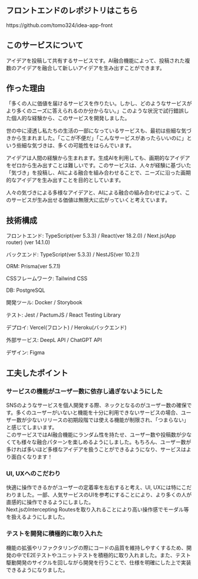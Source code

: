 ## フロントエンドのレポジトリはこちら
<p>https://github.com/tomo324/idea-app-front</p>

## このサービスについて
<p>アイデアを投稿して共有するサービスです。AI融合機能によって、投稿された複数のアイデアを融合して新しいアイデアを生み出すことができます。</p>

## 作った理由
<p>「多くの人に価値を届けるサービスを作りたい。しかし、どのようなサービスがより多くのニーズに答えられるのか分からない。」このような状況で試行錯誤した個人的な経験から、このサービスを開発しました。
<br>

世の中に浸透し私たちの生活の一部になっているサービスも、最初は些細な気づきから生まれました。「ここが不便だ」「こんなサービスがあったらいいのに」という些細な気づきは、多くの可能性をはらんでいます。
<br>

アイデアは人間の経験から生まれます。生成AIを利用しても、画期的なアイデアをゼロから生み出すことは難しいです。このサービスは、人々が経験に基づいた「気づき」を投稿し、AIによる融合を組み合わせることで、ニーズに沿った画期的なアイデアを生み出すことを目的としています。
<br>

人々の気づきによる多様なアイデアと、AIによる融合の組み合わせによって、このサービスが生み出せる価値は無限大に広がっていくと考えています。</p>

## 技術構成
フロントエンド: TypeScript(ver 5.3.3) / React(ver 18.2.0) / Next.js(App router) (ver 14.1.0)

バックエンド: TypeScript(ver 5.3.3) / NestJS(ver 10.2.1)

ORM: Prisma(ver 5.7.1)

CSSフレームワーク: Tailwind CSS

DB: PostgreSQL

開発ツール: Docker / Storybook

テスト: Jest / PactumJS / React Testing Library

デプロイ: Vercel(フロント) / Heroku(バックエンド)

外部サービス: DeepL API / ChatGPT API

デザイン: Figma

## 工夫したポイント

### サービスの機能がユーザー数に依存し過ぎないようにした
SNSのようなサービスを個人開発する際、ネックとなるのがユーザー数の確保です。多くのユーザーがいないと機能を十分に利用できないサービスの場合、ユーザー数が少ないリリースの初期段階では使える機能が制限され、「つまらない」と感じてしまいます。
<br>
このサービスではAI融合機能にランダム性を持たせ、ユーザー数や投稿数が少なくても様々な融合パターンを楽しめるようにしました。もちろん、ユーザー数が多ければ多いほど多様なアイデアを扱うことができるようになり、サービスはより面白くなります！

### UI, UXへのこだわり
快適に操作できるかがユーザーの定着率を左右すると考え、UI, UXには特にこだわりました。一部、人気サービスのUIを参考にすることにより、より多くの人が直感的に操作できるようにしました。
<br>
Next.jsのIntercepting Routesを取り入れることにより高い操作感でモーダル等を扱えるようにしました。

### テストを開発に積極的に取り入れた
機能の拡張やリファクタリングの際にコードの品質を維持しやすくするため、開発の中でE2Eテストやユニットテストを積極的に取り入れました。また、テスト駆動開発のサイクルを回しながら開発を行うことで、仕様を明確にした上で実装できるようになりました。
